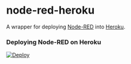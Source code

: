 node-red-heroku
================

A wrapper for deploying [Node-RED](http://nodered.org) into [Heroku](https://www.heroku.com).

### Deploying Node-RED on Heroku

[![Deploy](https://www.herokucdn.com/deploy/button.png)](https://heroku.com/deploy?template=https://github.com/sammachin/node-red-heroku)

